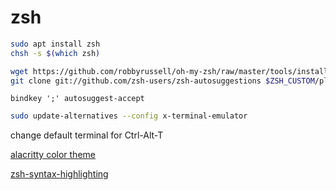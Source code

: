 # zsh

```bash
sudo apt install zsh
chsh -s $(which zsh)
```

```bash
wget https://github.com/robbyrussell/oh-my-zsh/raw/master/tools/install.sh -O - | sh
git clone git://github.com/zsh-users/zsh-autosuggestions $ZSH_CUSTOM/plugins/zsh-autosuggestions
```

```bindkey ';' autosuggest-accept```



```bash
sudo update-alternatives --config x-terminal-emulator
```

change default terminal for Ctrl-Alt-T



[alacritty color theme](https://github.com/alacritty/alacritty/wiki/Color-schemes)


[zsh-syntax-highlighting](https://github.com/zsh-users/zsh-syntax-highlighting/blob/master/INSTALL.md#oh-my-zsh)
